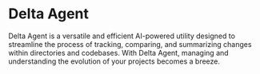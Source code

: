 # Delta Agent
Delta Agent is a versatile and efficient AI-powered utility designed to streamline the process of tracking, comparing, and summarizing changes within directories and codebases. With Delta Agent, managing and understanding the evolution of your projects becomes a breeze.
